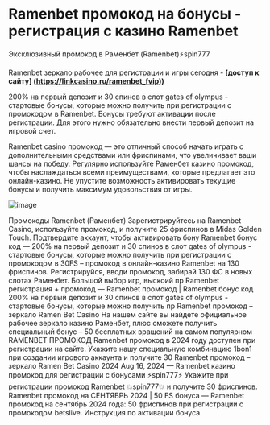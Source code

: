 # Ramenbet промокод на бонусы - регистрация с казино Ramenbet
Эксклюзивный промокод в Раменбет (Ramenbet)⚡️spin777

Ramenbet зеркало рабочее для регистрации и игры сегодня - **[доступ к сайту] (https://linkcasino.ru/ramenbet_fvip))**

200% на первый депозит и 30 спинов в слот gates of olympus - стартовые бонусы, которые можно получить при регистрации с промокодом в Ramenbet.
Бонусы требуют активации после регистрации. Для этого нужно обязательно внести первый депозит на игровой счет.

Ramenbet casino промокод — это отличный способ начать играть с дополнительными средствами или фриспинами, что увеличивает ваши шансы на победу. Регулярно используйте Раменбет казино промокод, чтобы наслаждаться всеми преимуществами, которые предлагает это онлайн-казино. Не упустите возможность активировать текущие бонусы и получить максимум удовольствия от игры.

![image](https://github.com/user-attachments/assets/c032261f-246b-4d94-aaf2-ae476fb3d38d)

Промокоды Ramenbet (Раменбет) Зарегистрируйтесь на Ramenbet Casino, используйте промокод, и получите 25 фриспинов в Midas Golden Touch. Подтвердите аккаунт, чтобы активировать бону Ramenbet бонус код — 200% на первый депозит и 30 спинов в слот gates of olympus - стартовые бонусы, которые можно получить при регистрации с промокодом в 30FS – промокод в онлайн-казино Ramenbet на 130 фриспинов. Регистрируйся, вводи промокод, забирай 130 ФС в новых слотах Раменбет. Большой выбор игр, выскоий пр Ramenbet регистрация + промокод — Ramenbet промокод | Ramenbet бонус код​​ 200% на первый депозит и 30 спинов в слот gates of olympus - стартовые бонусы, которые можно получить пр Ramenbet промокод – зеркало Ramen Bet Casino На нашем сайте вы найдете официальное рабочее зеркало казино Раменбет, плюс сможете получить специальный бонус – 50 бесплатных вращений на самом популярном RAMENBET ПРОМОКОД Ramenbet промокод в 2024 году доступен при регистрации на сайте. Укажите нашу специальную комбинацию 1bon1 при создании игрового аккаунта и получите 30 Ramenbet промокод – зеркало Ramen Bet Casino 2024 Aug 16, 2024 — Ramenbet казино промокод для регистрации с бонусами ⚡️spin777⚡️ Укажите при регистрации промокод Ramenbet 💥spin777💥 и получите 30 фриспинов. Ramenbet промокод на СЕНТЯБРЬ 2024 | 50 FS бонуса — Ramenbet промокод на сентябрь 2024 года: 50 фриспинов при регистрации с промокодом betslive. Инструкция по активации бонуса.
